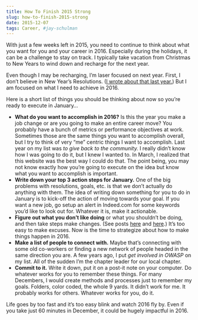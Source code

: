 ```yaml
---
title: How To Finish 2015 Strong
slug: how-to-finish-2015-strong
date: 2015-12-07
tags: Career, #jay-schulman
---
```


With just a few weeks left in 2015, you need to continue to think about what you want for you and your career in 2016. Especially during the holidays, it can be a challenge to stay on track. I typically take vacation from Christmas to New Years to wind down and recharge for the next year.

Even though I may be recharging, I’m laser focused on next year. First, I don’t believe in New Year’s Resolutions. ([I wrote about that last year.](https://www.jayschulman.com/new-years-resolutions-dont-work/)) But I am focused on what I need to achieve in 2016.

Here is a short list of things you should be thinking about now so you’re ready to execute in January…

- **What do you want to accomplish in 2016?** Is this the year you make a job change or are you going to make an entire career move? You probably have a bunch of metrics or performance objectives at work. Sometimes those are the same things you want to accomplish overall, but I try to think of very “me” centric things I want to accomplish. Last year on my list was *to give back to the community.* I really didn’t know how I was going to do it, but I knew I wanted to. In March, I realized that this website was the best way I could do that. The point being, you may not know exactly how you’re going to execute on the idea but know what you want to accomplish is important.
- **Write down your top 3 action steps for January.** One of the big problems with resolutions, goals, etc. is that we don’t actually do anything with them. The idea of writing down something for you to do in January is to kick-off the action of moving towards your goal. If you want a new job, go setup an alert in Indeed.com for some keywords you’d like to look out for. Whatever it is, make it actionable.
- **Figure out what you don’t like doing** or what you shouldn’t be doing, and then take steps make changes. (See posts [here](https://www.jayschulman.com/infosec-does-time-management-wrong/) and [here](https://www.jayschulman.com/4-ways-make-4-hour-work-week-work/).) It’s too easy to make excuses. Now is the time to strategize about how to make things happen in 2016.
- **Make a list of people to connect with.** Maybe that’s connecting with some old co-workers or finding a new network of people headed in the same direction you are. A few years ago, I put *get involved in OWASP* on my list. All of the sudden I’m the chapter leader for our local chapter.
- **Commit to it.** Write it down, put it on a post-it note on your computer. Do whatever works for you to remember these things. For many Decembers, I would create methods and processes just to remember my goals. Folders, color coded, the whole 9 yards. It didn’t work for me. It probably works for others. Whatever works for you, do it.

Life goes by too fast and it’s too easy blink and watch 2016 fly by. Even if you take just 60 minutes in December, it could be hugely impactful in 2016.
